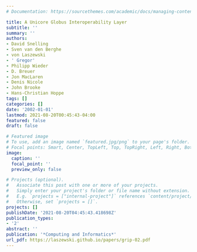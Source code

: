 ```yaml
---
# Documentation: https://sourcethemes.com/academic/docs/managing-content/

title: A Unicore Globus Interoperability Layer
subtitle: ''
summary: ''
authors:
- David Snelling
- Sven van den Berghe
- von Laszewski
- ' Gregor'
- Philipp Wieder
- D. Breuer
- Jon MacLaren
- Denis Nicole
- John Brooke
- Hans-Christian Hoppe
tags: []
categories: []
date: '2002-01-01'
lastmod: 2021-08-20T00:45:43-04:00
featured: false
draft: false

# Featured image
# To use, add an image named `featured.jpg/png` to your page's folder.
# Focal points: Smart, Center, TopLeft, Top, TopRight, Left, Right, BottomLeft, Bottom, BottomRight.
image:
  caption: ''
  focal_point: ''
  preview_only: false

# Projects (optional).
#   Associate this post with one or more of your projects.
#   Simply enter your project's folder or file name without extension.
#   E.g. `projects = ["internal-project"]` references `content/project/deep-learning/index.md`.
#   Otherwise, set `projects = []`.
projects: []
publishDate: '2021-08-20T04:45:43.418698Z'
publication_types:
- '2'
abstract: ''
publication: '*Computing and Informatics*'
url_pdf: https://laszewski.github.io/papers/grip-02.pdf
---
```

